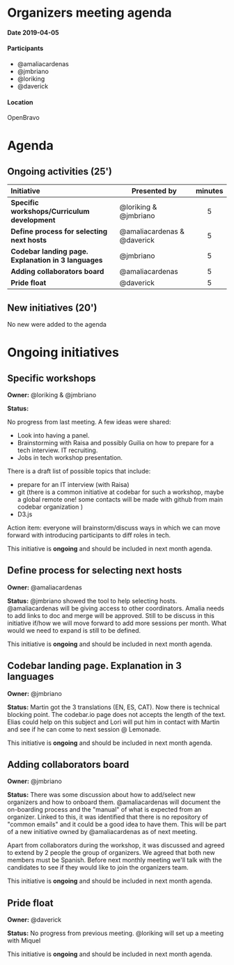 # Organizers meeting agenda

#### Date  2019-04-05

#### Participants

* @amaliacardenas
* @jmbriano
* @loriking
* @daverick

#### Location

OpenBravo

# Agenda

## Ongoing activities (25')

|**Initiative**| Presented by |minutes|
|:------------|--------------|:--:|
|**Specific workshops/Curriculum development**|@loriking & @jmbriano|5|
|**Define process for selecting next hosts**|@amaliacardenas & @daverick|5|
|**Codebar landing page. Explanation in 3 languages**|@jmbriano|5|
|**Adding collaborators board**|@amaliacardenas|5|
|**Pride float**|@daverick|5|

## New initiatives (20')

No new were added to the agenda

# Ongoing initiatives

## Specific workshops

**Owner:** @loriking & @jmbriano

**Status:**

No progress from last meeting. A few ideas were shared:
* Look into having a panel.
* Brainstorming with Raisa and possibly Guilia on how to prepare for a tech interview. IT recruiting.
* Jobs in tech workshop presentation.

There is a draft list of possible topics that include:
* prepare for an IT interview (with Raisa)
* git (there is a common initiative at codebar for such a workshop, maybe a global remote one! some contacts will be made with github from main codebar organization )
* D3.js

Action item: everyone will brainstorm/discuss ways in which we can move forward with introducing participants to diff roles in tech.

This initiative is **ongoing** and should be included in next month agenda.

## Define process for selecting next hosts

**Owner:** @amaliacardenas

**Status:**
@jmbriano showed the tool to help selecting hosts. @amaliacardenas will be giving access to other coordinators. Amalia needs to add links to doc and merge will be approved. Still to be discuss in this initiative if/how we will move forward to add more sessions per month. What would we need to expand is still to be defined.

This initiative is **ongoing** and should be included in next month agenda.

## Codebar landing page. Explanation in 3 languages
**Owner:** @jmbriano

**Status:**
Martin got the 3 translations (EN, ES, CAT). Now there is technical blocking point. The codebar.io page does not accepts the length of the text. Elias could help on this subject and Lori will put him in contact with Martin and see if he can come to next session @ Lemonade.

This initiative is **ongoing** and should be included in next month agenda.

## Adding collaborators board
**Owner:** @jmbriano

**Status:**
There was some discussion about how to add/select new organizers and how to onboard them. @amaliacardenas will document the on-boarding process and the "manual" of what is expected from an organizer. Linked to this, it was identified that there is no repository of "common emails" and it could be a good idea to have them. This will be part of a new initiative owned by @amaliacardenas as of next meeting.

Apart from collaborators during the workshop, it was discussed and agreed to extend by 2 people the group of organizers. We agreed that both new members must be Spanish. Before next monthly meeting we'll talk with the candidates to see if they would like to join the organizers team.

This initiative is **ongoing** and should be included in next month agenda.

## Pride float
**Owner:** @daverick

**Status:**
No progress from previous meeting. @loriking will set up a meeting with Miquel

This initiative is **ongoing** and should be included in next month agenda.
